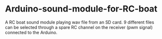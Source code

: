 # Arduino-sound-module-for-RC-boat
A RC boat sound module playing wav file from an SD card. 9 different files can be selected through a spare RC channel on the receiver (pwm signal) connected to the Arduino.
